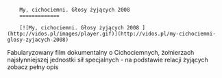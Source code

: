 
        My, cichociemni. Głosy żyjących 2008 
        =============
        
        [![My, cichociemni. Głosy żyjących 2008 ](http://vidos.pl/images/player.gif)](http://vidos.pl/my-cichociemni-glosy-zyjacych-2008)
        
        
 Fabularyzowany film dokumentalny o Cichociemnych, żołnierzach najsłynniejszej jednostki sił specjalnych - na podstawie relacji żyjących zobacz pełny opis
    